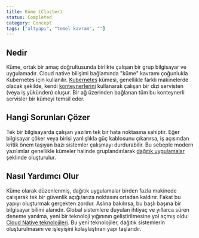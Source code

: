 ```yaml
---
title: Küme (Cluster)
status: Completed
category: Concept
tags: ["altyapı", "temel kavram", ""]
---
```


## Nedir

Küme, ortak bir amaç doğrultusunda birlikte çalışan bir grup bilgisayar ve uygulamadır. Cloud native bilişimi bağlamında "küme" kavramı çoğunlukla Kubernetes için kullanılır. [Kubernetes](/tr/kubernetes/) kümesi, genellikle farklı makinelerde olacak şekilde, kendi [konteynerlerini](/tr/containerization/) kullanarak çalışan bir dizi servisten (veya iş yükünden) oluşur. Bir ağ üzerinden bağlanan tüm bu konteynerli servisler bir kümeyi temsil eder.


## Hangi Sorunları Çözer

Tek bir bilgisayarda çalışan yazılım tek bir hata noktasına sahiptir. Eğer bilgisayar çöker veya birisi yanlışlıkla güç kablosunu çıkarırsa, iş açısından kritik önem taşıyan bazı sistemler çalışmayı durdurabilir. Bu sebeple modern yazılımlar genellikle kümeler halinde gruplandırılarak [dağıtık uygulamalar](/tr/distributed-apps/) şeklinde oluşturulur.


## Nasıl Yardımcı Olur

Küme olarak düzenlenmiş, dağıtık uygulamalar birden fazla makinede çalışarak tek bir güvenlik açığı/arıza noktasını ortadan kaldırır. Fakat bu yapıyı oluşturmak gerçekten zordur. Aslına bakılırsa, bu başlı başına bir bilgisayar bilimi alanıdır. Global sistemlere duyulan ihtiyaç ve yıllarca süren deneme yanılma, yeni bir teknoloji yığınının geliştirilmesine yol açmış oldu: [Cloud Native teknolojileri](/tr/cloud-native-tech/). Bu yeni teknolojiler, dağıtık sistemlerin oluşturulmasını ve işleyişini kolaylaştıran yapı taşlarıdır.
